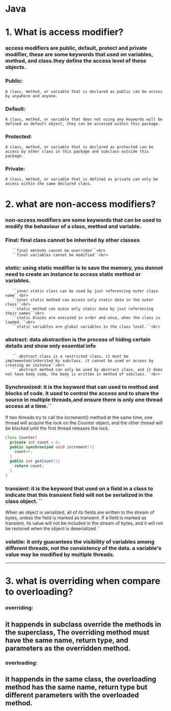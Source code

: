 # Java 

# 1. What is access modifier?
### access modifiers are public, default, protect and private modifier, these are some keywords that used on variables, method, and class.they define the access level of these objects.

### Public: <br>
``A class, method, or variable that is declared as public can be access by anywhere and anyone.``<br>

### Default: <br>
``A class, method, or variable that does not using any keywords will be defined as default object, they can be accessed within this package.``<br>

### Protected:<br>
``A class, method, or variable that is declared as protected can be access by other class in this package and subclass outside this package.``<br>

### Private: <br>
``A class, method, or variable that is defined as private can only be access within the same declared class.``<br>

# 2. what are non-access modifiers?

### non-access modifiers are some keywords that can be used to modify the behaviour of a class, method and variable.<br>

### Final: final class cannot be inherited by other classes <br>
       ``final methods cannot be overriden``<br>
       ``final variables cannot be modified``<br>
       
### static: using static modifier is to save the memory, you donnot need to create an instance to access static method or variables.<br>
       ``inner static class can be used by just referencing outer class name``<br>
       ``inner static method can access only static data in the outer class``<br>
       ``static method can acess only static data by just referencing their names``<br>
       ``static blocks are executed in order and once, when the class is loaded.``<br>
       ``static variables are global variables in the class level.``<br>
       
### abstract: data abstraction is the process of hiding certain details and show only essential info <br>
       `` abstract class is a restricted class, it must be implemented/inherited by subclass. it cannot be used or access by creating an instance``<br>
       `` abstract method can only be used by abstract class, and it does not have body code, the body is written in method of subclass.``<br>
       
### Synchronized: it is the keyword that can used to method and blocks of code. it used to control the access and to share the source in multiple threads,and ensure there is only one thread access at a time.``<br>
If two threads try to call the increment() method at the same time, one thread will acquire the lock on the Counter object, and the other thread will be blocked until the first thread releases the lock.
```java
Class Counter{
  private int count = 0;
  public synchronized void increment(){
    count++;
  }
  public int getCount(){
    return count;
  }
}
```

### transient: it is the keyword that used on a field in a class to indicate that this transient field will not be serialized in the class object. ``<br>
 When an object is serialized, all of its fields are written to the stream of bytes, unless the field is marked as transient. If a field is marked as transient, its value will not be included in the stream of bytes, and it will not be restored when the object is deserialized.``

### volatile: it only guarantees the visibility of variables among different threads, not the consistency of the data. a variable's value may be modified by multiple threads.

----------------------------------------------------------------------------------------------------------------------------------------------------------
# 3.  what is overriding when compare to overloading?
### overriding: 
## it happends in subclass override the methods in the superclass, The overriding method must have the same name, return type, and parameters as the overridden method.

### overloading:
## it happends in the same class, the overloading method has the same name, return type but different parameters with the overloaded method.

 
